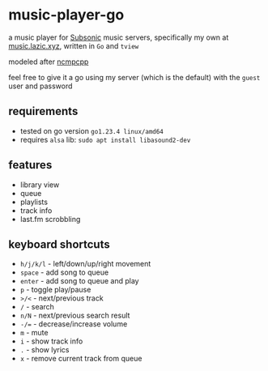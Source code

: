 # music-player-go
a music player for [Subsonic](subsonic.org) music servers, specifically my own at [music.lazic.xyz](https://music.lazic.xyz), written in `Go` and `tview`

modeled after [ncmpcpp](https://github.com/ncmpcpp/ncmpcpp)

feel free to give it a go using my server (which is the default) with the `guest` user and password

## requirements
* tested on go version `go1.23.4 linux/amd64`
* requires `alsa` lib: `sudo apt install libasound2-dev`

## features
- library view
- queue
- playlists
- track info
- last.fm scrobbling

## keyboard shortcuts

* `h/j/k/l` - left/down/up/right movement
* `space` - add song to queue
* `enter` - add song to queue and play
* `p` - toggle play/pause
* `>/<` - next/previous track
* `/` - search
* `n/N` - next/previous search result
* `-/=` - decrease/increase volume
* `m` - mute
* `i` - show track info
* `.` - show lyrics
* `x` - remove current track from queue

